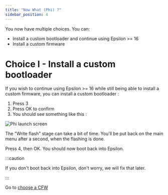 ```yaml
---
title: "Now What (Phi) ?"
sidebar_position: 4
---
```


You now have multiple choices. You can:
- Install a custom bootloader and continue using Epsilon >= 16
- Install a custom firmware

# Choice I - Install a custom bootloader

If you wish to continue using Epsilon >= 16 while still being able to install a custom firmware, you can install a custom bootloader :
1. Press 3
2. Press OK to confirm
3. You should see something like this :

![Phi launch screen](/img/phi-write.png)

The "Write flash" stage can take a bit of time. You'll be put back on the main menu after a second, when the flashing is done.

Press 4, then OK. You should now boot back into Epsilon.

:::caution

If you don't boot back into Epsilon, don't worry, we will fix that later.

:::


Go to [choose a CFW](/docs/cfw/choose-a-cfw)
